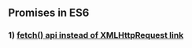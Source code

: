 Promises in ES6
-----
### 1) <a href="https://developers.google.com/web/updates/2015/03/introduction-to-fetch"> fetch() api instead of XMLHttpRequest link </a>
